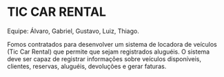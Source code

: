 # TIC CAR RENTAL

Equipe: Álvaro, Gabriel, Gustavo, Luiz, Thiago.

Fomos contratados para desenvolver um sistema de locadora de veículos (Tic
Car Rental) que permite que sejam registrados aluguéis. O sistema deve ser
capaz de registrar informações sobre veículos disponíveis, clientes, reservas,
aluguéis, devoluções e gerar faturas.
